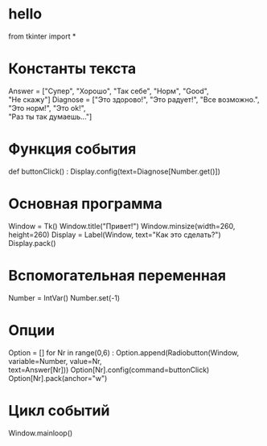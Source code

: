 # hello
from tkinter import *
# Константы текста
Answer = ["Супер", "Хорошо", "Так себе", "Норм", "Good", \
 "Не скажу"]
Diagnose = ["Это здорово!", "Это радует!", "Все возможно.", \
 "Это норм!", "Это ok!", \
 "Раз ты так думаешь..."]
# Функция события
def buttonClick() :
 Display.config(text=Diagnose[Number.get()])
# Основная программа
Window = Tk()
Window.title("Привет!")
Window.minsize(width=260, height=260)
Display = Label(Window, text="Как это сделать?")
Display.pack()
# Вспомогательная переменная
Number = IntVar()
Number.set(-1)
# Опции
Option = []
for Nr in range(0,6) :
 Option.append(Radiobutton(Window, variable=Number, value=Nr, \
 text=Answer[Nr]))
 Option[Nr].config(command=buttonClick)
 Option[Nr].pack(anchor="w")
# Цикл событий
Window.mainloop()
